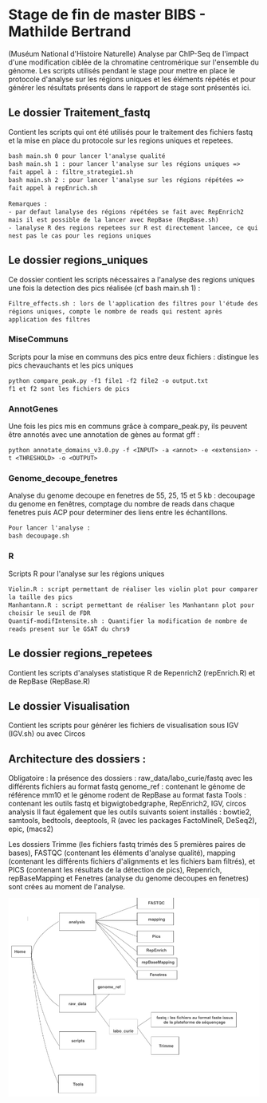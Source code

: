 # Stage de fin de master BIBS - Mathilde Bertrand 

(Muséum National d'Histoire Naturelle)
Analyse par ChIP-Seq de l'impact d'une modification ciblée de la chromatine centromérique sur l'ensemble du génome.
Les scripts utilisés pendant le stage pour mettre en place le protocole d'analyse sur les régions uniques et les éléments répétés et pour générer les résultats présents dans le rapport de stage sont présentés ici. 

## Le dossier Traitement_fastq

Contient les scripts qui ont été utilisés pour le traitement des fichiers fastq et la mise en place du protocole sur les regions uniques et repetees.

```
bash main.sh 0 pour lancer l'analyse qualité
bash main.sh 1 : pour lancer l'analyse sur les régions uniques =>  fait appel à : filtre_strategie1.sh 
bash main.sh 2 : pour lancer l'analyse sur les régions répétées => fait appel à repEnrich.sh 

Remarques : 
- par defaut lanalyse des régions répétées se fait avec RepEnrich2 mais il est possible de la lancer avec RepBase (RepBase.sh)
- lanalyse R des regions repetees sur R est directement lancee, ce qui nest pas le cas pour les regions uniques
```

## Le dossier regions_uniques

Ce dossier contient les scripts nécessaires a l'analyse des regions uniques une fois la detection des pics réalisée (cf bash main.sh 1) : 

```
Filtre_effects.sh : lors de l'application des filtres pour l'étude des régions uniques, compte le nombre de reads qui restent après application des filtres
```
### MiseCommuns

Scripts pour la mise en communs des pics entre deux fichiers : distingue les pics chevauchants et les pics uniques

```
python compare_peak.py -f1 file1 -f2 file2 -o output.txt
f1 et f2 sont les fichiers de pics
```

### AnnotGenes

Une fois les pics mis en communs grâce à compare_peak.py, ils peuvent être annotés avec une annotation de gènes au format gff : 

```
python annotate_domains_v3.0.py -f <INPUT> -a <annot> -e <extension> -t <THRESHOLD> -o <OUTPUT> 
```

### Genome_decoupe_fenetres

Analyse du genome decoupe en fenetres de 55, 25, 15 et 5 kb : decoupage du genome en fenêtres, comptage du nombre de reads dans chaque fenetres puis ACP pour determiner des liens entre les échantillons.

 ```
 Pour lancer l'analyse : 
 bash decoupage.sh
 ```

### R
Scripts R pour l'analyse sur les régions uniques

```
Violin.R : script permettant de réaliser les violin plot pour comparer la taille des pics
Manhantann.R : script permettant de réaliser les Manhantann plot pour choisir le seuil de FDR
Quantif-modifIntensite.sh : Quantifier la modification de nombre de reads present sur le GSAT du chrs9
```


## Le dossier regions_repetees

Contient les scripts d'analyses statistique R de Repenrich2 (repEnrich.R) et de RepBase (RepBase.R)



## Le dossier Visualisation

Contient les scripts pour générer les fichiers de visualisation sous IGV (IGV.sh) ou avec Circos


## Architecture des dossiers  : 

Obligatoire : la présence des dossiers : raw_data/labo_curie/fastq avec les différents fichiers au format fastq
genome_ref : contenant le génome de référence mm10 et le génome rodent de RepBase au format fasta
Tools : contenant les outils fastq et bigwigtobedgraphe, RepEnrich2, IGV, circos
analysis
Il faut également que les outils suivants soient installés : bowtie2, samtools, bedtools, deeptools, R (avec les packages FactoMineR, DeSeq2), epic, (macs2)

Les dossiers Trimme (les fichiers fastq trimés des 5 premières paires de bases), FASTQC (contenant les éléments d'analyse qualité), mapping (contenant les différents fichiers d'alignments et les fichiers bam filtrés), et PICS (contenant les résultats de la détection de pics), Repenrich, repBaseMapping et Fenetres (analyse du genome decoupes en fenetres) sont crées au moment de l'analyse.

![alt text](https://github.com/MathildeBertrand/STAGE_M2/blob/master/Organisation_dossiers.png)